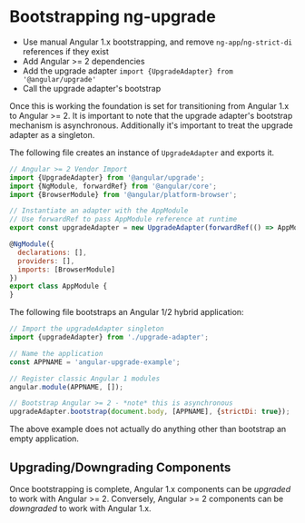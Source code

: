 # Bootstrapping ng-upgrade

- Use manual Angular 1.x bootstrapping, and remove `ng-app`/`ng-strict-di`
references if they exist
- Add Angular >= 2 dependencies
- Add the upgrade adapter `import {UpgradeAdapter} from '@angular/upgrade'`
- Call the upgrade adapter's bootstrap

Once this is working the foundation is set for transitioning from Angular 1.x to
Angular >= 2.  It is important to note that the upgrade adapter's bootstrap
mechanism is asynchronous. Additionally it's important to treat the upgrade
adapter as a singleton.

The following file creates an instance of `UpgradeAdapter` and exports it.

```js
// Angular >= 2 Vendor Import
import {UpgradeAdapter} from '@angular/upgrade';
import {NgModule, forwardRef} from '@angular/core';
import {BrowserModule} from '@angular/platform-browser';

// Instantiate an adapter with the AppModule
// Use forwardRef to pass AppModule reference at runtime
export const upgradeAdapter = new UpgradeAdapter(forwardRef(() => AppModule));

@NgModule({
  declarations: [],
  providers: [],
  imports: [BrowserModule]
})
export class AppModule {
}
```

The following file bootstraps an Angular 1/2 hybrid application:

```js
// Import the upgradeAdapter singleton
import {upgradeAdapter} from './upgrade-adapter';

// Name the application
const APPNAME = 'angular-upgrade-example';

// Register classic Angular 1 modules
angular.module(APPNAME, []);

// Bootstrap Angular >= 2 - *note* this is asynchronous
upgradeAdapter.bootstrap(document.body, [APPNAME], {strictDi: true});
```

The above example does not actually do anything other than bootstrap an empty application.

## Upgrading/Downgrading Components

Once bootstrapping is complete, Angular 1.x components can be _upgraded_ to
work with Angular >= 2.  Conversely, Angular >= 2 components can be _downgraded_ to
work with Angular 1.x.
